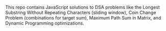 This repo contains JavaScript solutions to DSA problems like the Longest Substring Without Repeating Characters (sliding window), Coin Change Problem (combinations for target sum), Maximum Path Sum in Matrix, and Dynamic Programming optimizations. 
